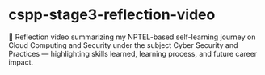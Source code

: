 # cspp-stage3-reflection-video
🎥 Reflection video summarizing my NPTEL-based self-learning journey on Cloud Computing and Security under the subject Cyber Security and Practices — highlighting skills learned, learning process, and future career impact.
